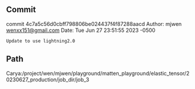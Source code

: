 ## Commit

commit 4c7a5c56d0cbff798806be024437f4f87288aacd
Author: mjwen <wenxx151@gmail.com>
Date: Tue Jun 27 23:51:55 2023 -0500

    Update to use lightning2.0

## Path

Carya:/project/wen/mjwen/playground/matten_playground/elastic_tensor/20230627_production/job_dir/job_3
